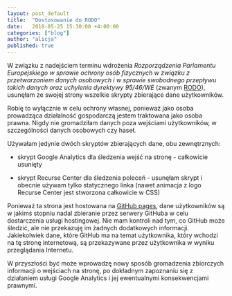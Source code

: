 ```yaml
---
layout: post_default
title:  "Dostosowanie do RODO"
date:   2018-05-25 15:30:00 +4:00:00
categories: ["blog"]
author: "alicja"
published: true
---
```

W związku z nadejściem terminu wdrożenia *Rozporządzenia Parlamentu Europejskiego w sprawie ochrony osób fizycznych 
w związku z przetwarzaniem danych osobowych i w sprawie swobodnego przepływu takich danych oraz uchylenia dyrektywy 95/46/WE*
(zwanym [RODO](https://pl.wikipedia.org/wiki/Og%C3%B3lne_rozporz%C4%85dzenie_o_ochronie_danych)), usunęłam ze swojej strony
wszelkie skrypty zbierające dane użytkowników.

Robię to wyłącznie w celu ochrony własnej, ponieważ jako osoba prowadząca działalność gospodarczą jestem
traktowana jako osoba prawna. Nigdy nie gromadziłam danych poza wejściami użytkowników, w szczególności
danych osobowych czy haseł.

Używałam jedynie dwóch skryptów zbierających dane, obu zewnętrznych:
- skrypt Google Analytics dla śledzenia wejść na stronę - całkowicie usunięty

- skrypt Recurse Center dla śledzenia poleceń - usunęłam skrypt i obecnie używam tylko statycznego linka (nawet animacja z logo
Recurse Center jest stworzona całkowicie w CSS)

Ponieważ ta strona jest hostowana na [GitHub pages](https://pages.github.com/), dane użytkowników są 
w jakimś stopniu nadal zbieranie przez serwery GitHuba w celu dostarczenia usługi hostingowej. Nie mam
kontroli nad tym, co GitHub może śledzić, ale nie przekazuję im żadnych dodatkowych informacji. Jakiekolwiek
dane, które GitHub ma na temat użytkownika, który wchodzi na tę stronę internetową, są przekazywane przez
użytkownika w wyniku przeglądania Internetu.

W przyszłości być może wprowadzę nowy sposób gromadzenia zbiorczych informacji o wejściach na stronę, po dokładnym 
zapoznaniu się z działaniem usługi Google Analytics i jej ewentualnymi konsekwencjami prawnymi.